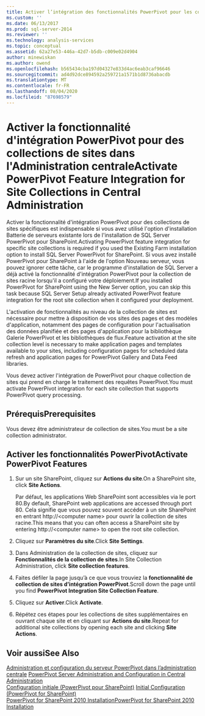 ```yaml
---
title: Activer l’intégration des fonctionnalités PowerPivot pour les collections de sites dans l’administration centrale | Microsoft Docs
ms.custom: ''
ms.date: 06/13/2017
ms.prod: sql-server-2014
ms.reviewer: ''
ms.technology: analysis-services
ms.topic: conceptual
ms.assetid: 62a27e53-446a-42d7-b5db-c009e02d4904
author: minewiskan
ms.author: owend
ms.openlocfilehash: b565434cba197d04327e833d4ac6eab3caf96646
ms.sourcegitcommit: ad4d92dce894592a259721a1571b1d8736abacdb
ms.translationtype: MT
ms.contentlocale: fr-FR
ms.lasthandoff: 08/04/2020
ms.locfileid: "87698579"
---
```

# <a name="activate-powerpivot-feature-integration-for-site-collections-in-central-administration"></a><span data-ttu-id="b0efb-102">Activer la fonctionnalité d'intégration PowerPivot pour des collections de sites dans l'Administration centrale</span><span class="sxs-lookup"><span data-stu-id="b0efb-102">Activate PowerPivot Feature Integration for Site Collections in Central Administration</span></span>
  <span data-ttu-id="b0efb-103">Activer la fonctionnalité d'intégration PowerPivot pour des collections de sites spécifiques est indispensable si vous avez utilisé l'option d'installation Batterie de serveurs existante lors de l'installation de SQL Server PowerPivot pour SharePoint.</span><span class="sxs-lookup"><span data-stu-id="b0efb-103">Activating PowerPivot feature integration for specific site collections is required if you used the Existing Farm installation option to install SQL Server PowerPivot for SharePoint.</span></span> <span data-ttu-id="b0efb-104">Si vous avez installé PowerPivot pour SharePoint à l'aide de l'option Nouveau serveur, vous pouvez ignorer cette tâche, car le programme d'installation de SQL Server a déjà activé la fonctionnalité d'intégration PowerPivot pour la collection de sites racine lorsqu'il a configuré votre déploiement.</span><span class="sxs-lookup"><span data-stu-id="b0efb-104">If you installed PowerPivot for SharePoint using the New Server option, you can skip this task because SQL Server Setup already activated PowerPivot feature integration for the root site collection when it configured your deployment.</span></span>  
  
 <span data-ttu-id="b0efb-105">L'activation de fonctionnalités au niveau de la collection de sites est nécessaire pour mettre à disposition de vos sites des pages et des modèles d'application, notamment des pages de configuration pour l'actualisation des données planifiée et des pages d'application pour la bibliothèque Galerie PowerPivot et les bibliothèques de flux.</span><span class="sxs-lookup"><span data-stu-id="b0efb-105">Feature activation at the site collection level is necessary to make application pages and templates available to your sites, including configuration pages for scheduled data refresh and application pages for PowerPivot Gallery and Data Feed libraries.</span></span>  
  
 <span data-ttu-id="b0efb-106">Vous devez activer l'intégration de PowerPivot pour chaque collection de sites qui prend en charge le traitement des requêtes PowerPivot.</span><span class="sxs-lookup"><span data-stu-id="b0efb-106">You must activate PowerPivot integration for each site collection that supports PowerPivot query processing.</span></span>  
  
## <a name="prerequisites"></a><span data-ttu-id="b0efb-107">Prérequis</span><span class="sxs-lookup"><span data-stu-id="b0efb-107">Prerequisites</span></span>  
 <span data-ttu-id="b0efb-108">Vous devez être administrateur de collection de sites.</span><span class="sxs-lookup"><span data-stu-id="b0efb-108">You must be a site collection administrator.</span></span>  
  
## <a name="activate-powerpivot-features"></a><span data-ttu-id="b0efb-109">Activer les fonctionnalités PowerPivot</span><span class="sxs-lookup"><span data-stu-id="b0efb-109">Activate PowerPivot Features</span></span>  
  
1.  <span data-ttu-id="b0efb-110">Sur un site SharePoint, cliquez sur **Actions du site**.</span><span class="sxs-lookup"><span data-stu-id="b0efb-110">On a SharePoint site, click **Site Actions**.</span></span>  
  
     <span data-ttu-id="b0efb-111">Par défaut, les applications Web SharePoint sont accessibles via le port 80.</span><span class="sxs-lookup"><span data-stu-id="b0efb-111">By default, SharePoint web applications are accessed through port 80.</span></span> <span data-ttu-id="b0efb-112">Cela signifie que vous pouvez souvent accéder à un site SharePoint en entrant http://\<computer name> pour ouvrir la collection de sites racine.</span><span class="sxs-lookup"><span data-stu-id="b0efb-112">This means that you can often access a SharePoint site by entering http://\<computer name> to open the root site collection.</span></span>  
  
2.  <span data-ttu-id="b0efb-113">Cliquez sur **Paramètres du site**.</span><span class="sxs-lookup"><span data-stu-id="b0efb-113">Click **Site Settings**.</span></span>  
  
3.  <span data-ttu-id="b0efb-114">Dans Administration de la collection de sites, cliquez sur **Fonctionnalités de la collection de sites**.</span><span class="sxs-lookup"><span data-stu-id="b0efb-114">In Site Collection Administration, click **Site collection features**.</span></span>  
  
4.  <span data-ttu-id="b0efb-115">Faites défiler la page jusqu’à ce que vous trouviez la **fonctionnalité de collection de sites d’intégration PowerPivot**.</span><span class="sxs-lookup"><span data-stu-id="b0efb-115">Scroll down the page until you find **PowerPivot Integration Site Collection Feature**.</span></span>  
  
5.  <span data-ttu-id="b0efb-116">Cliquez sur **Activer**.</span><span class="sxs-lookup"><span data-stu-id="b0efb-116">Click **Activate**.</span></span>  
  
6.  <span data-ttu-id="b0efb-117">Répétez ces étapes pour les collections de sites supplémentaires en ouvrant chaque site et en cliquant sur **Actions du site**.</span><span class="sxs-lookup"><span data-stu-id="b0efb-117">Repeat for additional site collections by opening each site and clicking **Site Actions**.</span></span>  
  
## <a name="see-also"></a><span data-ttu-id="b0efb-118">Voir aussi</span><span class="sxs-lookup"><span data-stu-id="b0efb-118">See Also</span></span>  
 <span data-ttu-id="b0efb-119">[Administration et configuration du serveur PowerPivot dans l’administration centrale](power-pivot-server-administration-and-configuration-in-central-administration.md) </span><span class="sxs-lookup"><span data-stu-id="b0efb-119">[PowerPivot Server Administration and Configuration in Central Administration](power-pivot-server-administration-and-configuration-in-central-administration.md) </span></span>  
 <span data-ttu-id="b0efb-120">[Configuration initiale &#40;PowerPivot pour SharePoint&#41;](../../sql-server/install/initial-configuration-powerpivot-for-sharepoint.md) </span><span class="sxs-lookup"><span data-stu-id="b0efb-120">[Initial Configuration &#40;PowerPivot for SharePoint&#41;](../../sql-server/install/initial-configuration-powerpivot-for-sharepoint.md) </span></span>  
 [<span data-ttu-id="b0efb-121">PowerPivot for SharePoint 2010 Installation</span><span class="sxs-lookup"><span data-stu-id="b0efb-121">PowerPivot for SharePoint 2010 Installation</span></span>](../../sql-server/install/powerpivot-for-sharepoint-2010-installation.md)  
  
  
